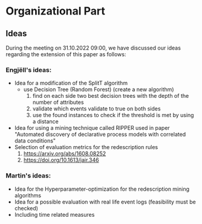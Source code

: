 # Organizational Part

## Ideas
During the meeting on 31.10.2022 09:00, we have discussed our ideas regarding the extension of this paper as follows:

### Engjëll's ideas:

-	Idea for a modification of the SplitT algorithm 
    - use Decision Tree (Random Forest) (create a new algorithm)
	  1. find on each side two best decision trees with the depth of the number of attributes
	  2. validate which events validate to true on both sides
	  3. use the found instances to check if the threshold is met by using a distance 
-   Idea for using a mining technique called RIPPER used in paper "Automated discovery of declarative process models with correlated data conditions"
-	Selection of evaluation metrics for the redescription rules
    1. https://arxiv.org/abs/1608.08252
	2. https://doi.org/10.1613/jair.346 


### Martin's ideas:

-	Idea for the Hyperparameter-optimization for the redescription mining algorithms
-	Idea for a possible evaluation with real life event logs (feasibility must be checked)
-	Including time related measures


